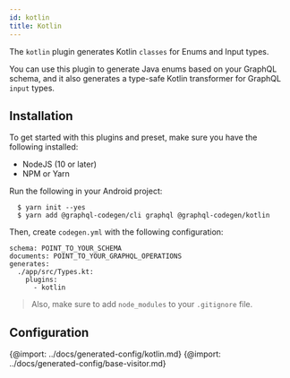 ```yaml
---
id: kotlin
title: Kotlin
---
```


The `kotlin` plugin generates Kotlin `classes` for Enums and Input types.

You can use this plugin to generate Java enums based on your GraphQL schema, and it also generates a type-safe Kotlin transformer for GraphQL `input` types.

## Installation

To get started with this plugins and preset, make sure you have the following installed:

- NodeJS (10 or later)
- NPM or Yarn

Run the following in your Android project:

```
  $ yarn init --yes
  $ yarn add @graphql-codegen/cli graphql @graphql-codegen/kotlin
```

Then, create `codegen.yml` with the following configuration:

```
schema: POINT_TO_YOUR_SCHEMA
documents: POINT_TO_YOUR_GRAPHQL_OPERATIONS
generates:
  ./app/src/Types.kt:
    plugins:
      - kotlin
```

> Also, make sure to add `node_modules` to your `.gitignore` file.


## Configuration

{@import: ../docs/generated-config/kotlin.md}
{@import: ../docs/generated-config/base-visitor.md}
